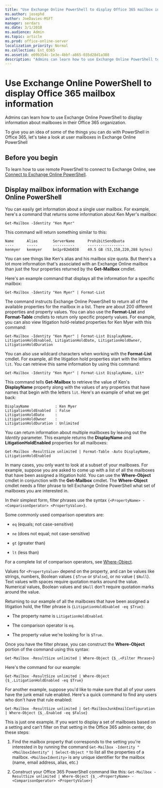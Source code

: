 ```yaml
---
title: "Use Exchange Online PowerShell to display Office 365 mailbox information"
ms.author: josephd
author: JoeDavies-MSFT
manager: serdars
ms.date: 3/1/2018
ms.audience: Admin
ms.topic: article
ms.prod: office-online-server
localization_priority: Normal
ms.collection: Ent_O365
ms.assetid: e09b354c-1e3e-4bbf-a865-035d28d1a388
description: "Admins can learn how to use Exchange Online PowerShell to display information about mailboxes in their Office 365 organization."
---
```


# Use Exchange Online PowerShell to display Office 365 mailbox information

Admins can learn how to use Exchange Online PowerShell to display information about mailboxes in their Office 365 organization.
  
To give you an idea of some of the things you can do with PowerShell in Office 365, let's take a look at user mailboxes in Exchange Online PowerShell
  
## Before you begin

To learn how to use remote PowerShell to connect to Exchange Online, see [Connect to Exchange Online PowerShell](http://technet.microsoft.com/library/c8bea338-6c1a-4bdf-8de0-7895d427ee5b.aspx).
  
## Display mailbox information with Exchange Online PowerShell

You can easily get information about a single user mailbox. For example, here's a command that returns some information about Ken Myer's mailbox:
  
```
Get-Mailbox -Identity "Ken Myer"
```

This command will return something similar to this:
  
```
Name      Alias       ServerName      ProhibitSendQuota
----      -----       ----------      -----------------
kenmyer   kenmyer     bn1pr02mb038    49.5 GB (53,150,220,288 bytes)
```

You can see things like Ken's alias and his mailbox size quota. But there's a lot more information that's associated with an Exchange Online mailbox than just the four properties returned by the **Get-Mailbox** cmdlet. 
  
Here's an example command that displays all the information for a specific mailbox:
  
```
Get-Mailbox -Identity "Ken Myer" | Format-List
```

The command instructs Exchange Online PowerShell to return all of the available properties for the mailbox in a list. There are about 200 different properties and property values. You can also use the **Format-List** and **Format-Table** cmdlets to return only specific property values. For example, you can also view litigation hold-related properties for Ken Myer with this command: 
  
```
Get-Mailbox -Identity "Ken Myer" | Format-List DisplayName, LitigationHoldEnabled, LitigationHoldDate, LitigationHoldOwner, LitigationHoldDuration
```

You can also use wildcard characters when working with the **Format-List** cmdlet. For example, all the litigation hold properties start with the letters  `lit`. You can retrieve this same information by using this command:
  
```
Get-Mailbox -Identity "Ken Myer" | Format-List DisplayName, Lit*
```

This command tells **Get-Mailbox** to retrieve the value of Ken's **DisplayName** property along with the values of any properties that have names that begin with the letters  `lit`. Here's an example of what we get back:
  
```
DisplayName            : Ken Myer
LitigationHoldEnabled  : False
LitigationHoldDate     :
LitigationHoldOwner    :
LitigationHoldDuration : Unlimited
```

You can return information about multiple mailboxes by leaving out the  _Identity_ parameter. This example returns the **DisplayName** and **LitigationHoldEnabled** properties for all mailboxes: 
  
```
Get-Mailbox -ResultSize unlimited | Format-Table -Auto DisplayName, LitigationHoldEnabled
```

In many cases, you only want to look at a subset of your mailboxes. For example, suppose you are asked to come up with a list of all the mailboxes that have been assigned a litigation hold. You can use the **Where-Object** cmdlet in conjunction with the **Get-Mailbox** cmdlet. The **Where-Object** cmdlet needs a filter phrase to tell Exchange Online PowerShell what set of mailboxes you are interested in. 
  
In their simplest form, filter phrases use the syntax  `{<PropertyName> -<ComparisonOperator> <PropertyValue>}`.
  
Some commonly used comparison operators are:
  
-  `eq` (equals; not case-sensitive) 
    
-  `ne` (does not equal; not case-sensitive) 
    
-  `gt` (greater than) 
    
-  `lt` (less than) 
    
For a complete list of comparison operators, see [Where-Object](https://go.microsoft.com/fwlink/p/?linkid=113423).
  
Values for  `<PropertyValue>` depend on the property, and can be values like strings, numbers, Boolean values (  `$True` or  `$False`), or no value ( `$Null`). Text values with spaces require quotation marks around the value. Numerical values, Boolean values and  `$Null` don't require quotation marks around the value. 
  
Returning to our example of all the mailboxes that have been assigned a litigation hold, the filter phrase is  `{LitigationHoldEnabled -eq $True}`:
  
- The property name is  `LitigationHoldEnabled`.
    
- The comparison operator is  `eq`.
    
- The property value we're looking for is  `$True`.
    
Once you have the filter phrase, you can construct the **Where-Object** portion of the command using this syntax: 
  
```
Get-Mailbox -ResultSize unlimited | Where-Object {$_.<Filter Phrase>}
```

Here's the command for our example:
  
```
Get-Mailbox -ResultSize unlimited | Where-Object {$_.LitigationHoldEnabled -eq $True}
```

For another example, suppose you'd like to make sure that all of your users have the junk email rule enabled. Here's a quick command to find any users who don't have that rule enabled:
  
```
Get-Mailbox -ResultSize unlimited | Get-MailboxJunkEmailConfiguration | Where-Object {$_.Enabled -eq $False}
```

This is just one example. If you want to display a set of mailboxes based on a setting and can't filter on that setting in the Office 365 admin center, do these steps:
  
1. Find the mailbox property that corresponds to the setting you're interested in by running the command  `Get-Mailbox -Identity "<MailboxIdentity" | Select-Object *` to list all the properties of a mailbox.  `<MailboxIdentity>` is any unique identifier for the mailbox (name, email address, alias, etc.) 
    
2. Construct your Office 365 PowerShell command like this:  `Get-Mailbox -ResultSize unlimited | Where-Object {$_.<PropertyName> -<ComparisonOperator> <PropertyValue>}`
    

